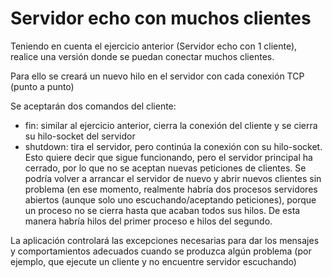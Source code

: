# Servidor echo con muchos clientes
Teniendo en cuenta el ejercicio anterior (Servidor echo con 1 cliente), realice una versión donde se puedan conectar muchos clientes.

Para ello se creará un nuevo hilo en el servidor con cada conexión TCP (punto a punto)

Se aceptarán dos comandos del cliente:

* fin: similar al ejercicio anterior, cierra la conexión del cliente y se cierra su hilo-socket del servidor
* shutdown: tira el servidor, pero continúa la conexión con su hilo-socket. Esto quiere decir que sigue funcionando, pero el servidor principal ha cerrado, por lo que no se aceptan nuevas peticiones de clientes. Se podría volver a arrancar el servidor de nuevo y abrir nuevos clientes sin problema (en ese momento, realmente habría dos procesos servidores abiertos (aunque solo uno escuchando/aceptando peticiones), porque un proceso no se cierra hasta que acaban todos sus hilos. De esta manera habría hilos del primer proceso e hilos del segundo.

La aplicación controlará las excepciones necesarias para dar los mensajes y comportamientos adecuados cuando se produzca algún problema (por ejemplo, que ejecute un cliente y no encuentre servidor escuchando)
